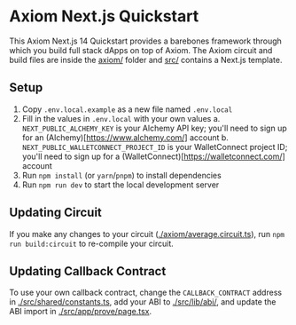 # Axiom Next.js Quickstart

This Axiom Next.js 14 Quickstart provides a barebones framework through which you build full stack dApps on top of Axiom. The Axiom circuit and build files are inside the [axiom/](./axiom/) folder and [src/](./src/) contains a Next.js template.

## Setup
1. Copy `.env.local.example` as a new file named `.env.local`
2. Fill in the values in `.env.local` with your own values
    a. `NEXT_PUBLIC_ALCHEMY_KEY` is your Alchemy API key; you'll need to sign up for an (Alchemy)[https://www.alchemy.com/] account
    b. `NEXT_PUBLIC_WALLETCONNECT_PROJECT_ID` is your WalletConnect project ID; you'll need to sign up for a (WalletConnect)[https://walletconnect.com/] account
3. Run `npm install` (or `yarn`/`pnpm`) to install dependencies
4. Run `npm run dev` to start the local development server

## Updating Circuit
If you make any changes to your circuit ([./axiom/average.circuit.ts](./axiom/average.circuit.ts)), run `npm run build:circuit` to re-compile your circuit.

## Updating Callback Contract

To use your own callback contract, change the `CALLBACK_CONTRACT` address in [./src/shared/constants.ts](./src/shared/constants.ts), add your ABI to [./src/lib/abi/](./src/lib/abi/), and update the ABI import in [./src/app/prove/page.tsx](./src/app/prove/page.tsx).
